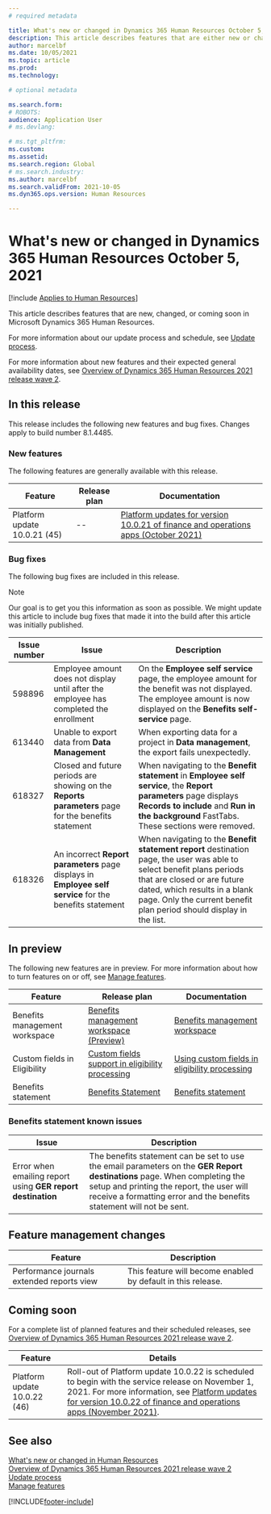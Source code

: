 ```yaml
---
# required metadata

title: What's new or changed in Dynamics 365 Human Resources October 5, 2021
description: This article describes features that are either new or changed in Microsoft Dynamics 365 Human Resources for October 5, 2021.
author: marcelbf
ms.date: 10/05/2021
ms.topic: article
ms.prod:
ms.technology:

# optional metadata

ms.search.form:
# ROBOTS:
audience: Application User
# ms.devlang:

# ms.tgt_pltfrm:
ms.custom:
ms.assetid:
ms.search.region: Global
# ms.search.industry:
ms.author: marcelbf
ms.search.validFrom: 2021-10-05
ms.dyn365.ops.version: Human Resources

---
```


# What's new or changed in Dynamics 365 Human Resources October 5, 2021

[!include [Applies to Human Resources](../includes/applies-to-hr.md)]

This article describes features that are new, changed, or coming soon in Microsoft Dynamics 365 Human Resources.

For more information about our update process and schedule, see [Update process](hr-admin-setup-update-process.md).

For more information about new features and their expected general availability dates, see [Overview of Dynamics 365 Human Resources 2021 release wave 2](/dynamics365-release-plan/2021wave2/human-resources/dynamics365-human-resources/).

## In this release

This release includes the following new features and bug fixes. Changes apply to build number 8.1.4485.

### New features

The following features are generally available with this release.

| Feature | Release plan | Documentation |
|---|---|---|
| Platform update 10.0.21 (45) | -- | [Platform updates for version 10.0.21 of finance and operations apps (October 2021)](/dynamics365/fin-ops-core/dev-itpro/get-started/whats-new-platform-updates-10-0-21) |


### Bug fixes

The following bug fixes are included in this release.

> [!NOTE]
> Our goal is to get you this information as soon as possible. We might update this article to include bug fixes that made it into the build after this article was initially published.

| Issue number | Issue | Description |
|---|---|---|
| 598896 | Employee amount does not display until after the employee has completed the enrollment | On the **Employee self service** page, the employee amount for the benefit was not displayed. The employee amount is now displayed on the **Benefits self-service** page.  |
| 613440 | Unable to export data from **Data Management** | When exporting data for a project in **Data management**, the export fails unexpectedly. |
| 618327 | Closed and future periods are showing on the **Reports parameters** page for the benefits statement | When navigating to the **Benefit statement** in **Employee self service**, the **Report parameters** page displays **Records to include** and **Run in the background** FastTabs. These sections were removed.|
| 618326 | An incorrect **Report parameters** page displays in **Employee self service** for the benefits statement| When navigating to the **Benefit statement report** destination page, the user was able to select benefit plans periods that are closed or are future dated, which results in a blank page. Only the current benefit plan period should display in the list. |

## In preview

The following new features are in preview. For more information about how to turn features on or off, see [Manage features](hr-admin-manage-features.md).

| Feature | Release plan | Documentation |
|---|---|---|
| Benefits management workspace | [Benefits management workspace (Preview)](/dynamics365-release-plan/2020wave2/human-resources/dynamics365-human-resources/benefits-management-workspace) | [Benefits management workspace](hr-benefits-management-workspace.md) |
| Custom fields in Eligibility |[Custom fields support in eligibility processing](/dynamics365-release-plan/2021wave1/human-resources/dynamics365-human-resources/custom-field-support-benefits-management) | [Using custom fields in eligibility processing](/dynamics365/human-resources/hr-benefits-setup-eligibility-rules#using-custom-fields-in-eligibility-rules) |
| Benefits statement |[Benefits Statement](/dynamics365-release-plan/2021wave1/human-resources/dynamics365-human-resources/benefits-summary-statement) | [Benefits statement](hr-benefits-statement.md) |

### Benefits statement known issues

| Issue | Description |
|---|---|
|Error when emailing report using **GER report destination** | The benefits statement can be set to use the email parameters on the **GER Report destinations** page. When completing the setup and printing the report, the user will receive a formatting error and the benefits statement will not be sent.|

## Feature management changes

| Feature | Description |
|---|---|
|Performance journals extended reports view | This feature will become enabled by default in this release. |

## Coming soon

For a complete list of planned features and their scheduled releases, see [Overview of Dynamics 365 Human Resources 2021 release wave 2](/dynamics365-release-plan/2021wave2/human-resources/dynamics365-human-resources/).

| Feature | Details |
|---|---|
| Platform update 10.0.22 (46) | Roll-out of Platform update 10.0.22 is scheduled to begin with the service release on November 1, 2021. For more information, see [Platform updates for version 10.0.22 of finance and operations apps (November 2021)](/dynamics365/fin-ops-core/dev-itpro/get-started/whats-new-platform-updates-10-0-22). |



## See also

[What's new or changed in Human Resources](hr-admin-whats-new.md)</br>
[Overview of Dynamics 365 Human Resources 2021 release wave 2](/dynamics365-release-plan/2021wave2/human-resources/dynamics365-human-resources/)</br>
[Update process](hr-admin-setup-update-process.md)</br>
[Manage features](hr-admin-manage-features.md)

[!INCLUDE[footer-include](../includes/footer-banner.md)]


